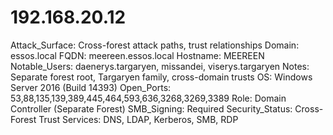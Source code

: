 # 192.168.20.12

Attack_Surface: Cross-forest attack paths, trust relationships
Domain: essos.local
FQDN: meereen.essos.local
Hostname: MEEREEN
Notable_Users: daenerys.targaryen, missandei, viserys.targaryen
Notes: Separate forest root, Targaryen family, cross-domain trusts
OS: Windows Server 2016 (Build 14393)
Open_Ports: 53,88,135,139,389,445,464,593,636,3268,3269,3389
Role: Domain Controller (Separate Forest)
SMB_Signing: Required
Security_Status: Cross-Forest Trust
Services: DNS, LDAP, Kerberos, SMB, RDP